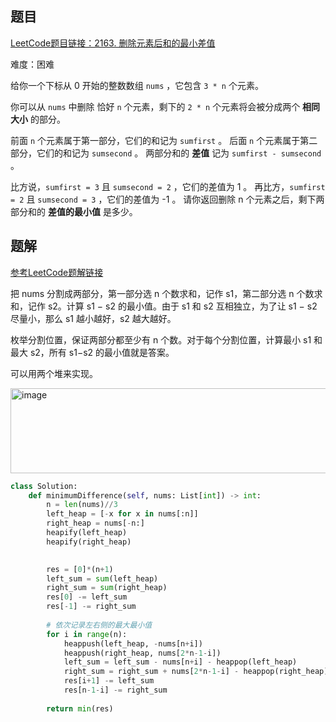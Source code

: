 ## 题目
[LeetCode题目链接：2163. 删除元素后和的最小差值](https://leetcode.cn/problems/minimum-difference-in-sums-after-removal-of-elements/description/?envType=daily-question&envId=2025-07-18)

难度：困难

给你一个下标从 0 开始的整数数组 `nums` ，它包含 `3 * n` 个元素。

你可以从 `nums` 中删除 恰好 `n` 个元素，剩下的 `2 * n` 个元素将会被分成两个 **相同大小** 的部分。

前面 `n` 个元素属于第一部分，它们的和记为 `sumfirst` 。
后面 `n` 个元素属于第二部分，它们的和记为 `sumsecond` 。
两部分和的 **差值** 记为 `sumfirst - sumsecond` 。

比方说，`sumfirst = 3` 且 `sumsecond = 2` ，它们的差值为 1 。
再比方，`sumfirst = 2` 且 `sumsecond = 3` ，它们的差值为 -1 。
请你返回删除 n 个元素之后，剩下两部分和的 **差值的最小值** 是多少。

## 题解
[参考LeetCode题解链接](https://leetcode.cn/problems/minimum-difference-in-sums-after-removal-of-elements/solutions/1247074/qian-zhui-zui-xiao-he-hou-zhui-zui-da-he-yz3d/?envType=daily-question&envId=2025-07-18)

把 nums 分割成两部分，第一部分选 n 个数求和，记作 s1，第二部分选 n 个数求和，记作 s2。计算 s1 − s2 的最小值。由于 s1 和 s2 互相独立，为了让 s1 − s2 尽量小，那么 s1 越小越好，s2 越大越好。

枚举分割位置，保证两部分都至少有 n 个数。对于每个分割位置，计算最小 s1 和最大 s2，所有 s1−s2 的最小值就是答案。

可以用两个堆来实现。

<img width="601" height="136" alt="image" src="https://github.com/user-attachments/assets/a7f27e9d-6430-47db-a813-01c551b0583f" />

```python
class Solution:
    def minimumDifference(self, nums: List[int]) -> int:
        n = len(nums)//3
        left_heap = [-x for x in nums[:n]]
        right_heap = nums[-n:]
        heapify(left_heap)
        heapify(right_heap)

        
        res = [0]*(n+1)
        left_sum = sum(left_heap)
        right_sum = sum(right_heap)
        res[0] -= left_sum
        res[-1] -= right_sum
                
        # 依次记录左右侧的最大最小值
        for i in range(n):
            heappush(left_heap, -nums[n+i])
            heappush(right_heap, nums[2*n-1-i])
            left_sum = left_sum - nums[n+i] - heappop(left_heap)
            right_sum = right_sum + nums[2*n-1-i] - heappop(right_heap)
            res[i+1] -= left_sum
            res[n-1-i] -= right_sum
        
        return min(res)
```
